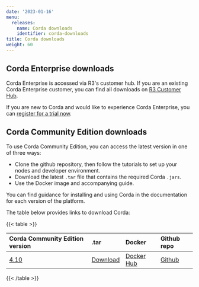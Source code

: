 ```yaml
---
date: '2023-01-16'
menu:
  releases:
    name: Corda downloads
    identifier: corda-downloads
title: Corda downloads
weight: 60
---
```


## Corda Enterprise downloads

Corda Enterprise is accessed via R3's customer hub. If you are an existing Corda Enterprise customer, you can find all downloads on [R3 Customer Hub](https://customerhub.r3.com/s/).

If you are new to Corda and would like to experience Corda Enterprise, you can [register for a trial now](https://www.corda.net/get-corda/).


## Corda Community Edition downloads

To use Corda Community Edition, you can access the latest version in one of three ways:

* Clone the github repository, then follow the tutorials to set up your nodes and developer environment.
* Download the latest `.tar` file that contains the required Corda `.jars`.
* Use the Docker image and accompanying guide.

You can find guidance for installing and using Corda in the documentation for each version of the platform.

The table below provides links to download Corda:

{{< table >}}

| Corda Community Edition version | .tar    | Docker | Github repo |
| :------------- | :------------- | :------------- | :------------- |
|[4.10](/en/platform/corda/4.10/community.html) | [Download](https://download.corda.net/corda-community-edition/4.10/community-4.10.tar) | [Docker Hub](https://hub.docker.com/repository/docker/corda/community)  | [Github](https://github.com/corda/corda)  |

{{< /table >}}

